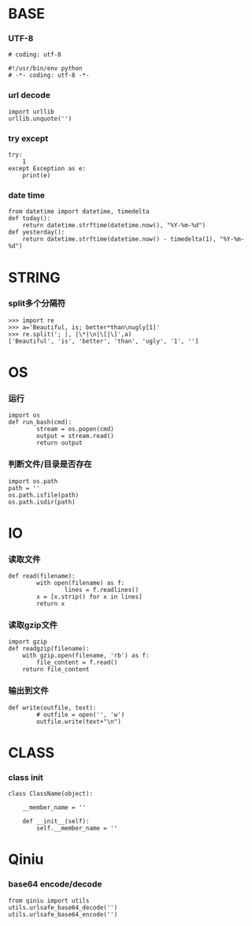 
# BASE

### UTF-8
```
# coding: utf-8
```
```
#!/usr/bin/env python
# -*- coding: utf-8 -*-
```

### url decode
```
import urllib
urllib.unquote('')
```

### try except
```
try:
	1
except Exception as e:
	print(e)
```

### date time
```
from datetime import datetime, timedelta
def today():
	return datetime.strftime(datetime.now(), "%Y-%m-%d")
def yesterday():
	return datetime.strftime(datetime.now() - timedelta(1), "%Y-%m-%d")
```

# STRING

### split多个分隔符
```
>>> import re
>>> a='Beautiful, is; better*than\nugly[1]'
>>> re.split('; |, |\*|\n|\[|\]',a)
['Beautiful', 'is', 'better', 'than', 'ugly', '1', '']
```

# OS

### 运行
```
import os
def run_bash(cmd):
        stream = os.popen(cmd)
        output = stream.read()
        return output
```

### 判断文件/目录是否存在
```
import os.path
path = ''
os.path.isfile(path)
os.path.isdir(path)
```

# IO

### 读取文件
```
def read(filename):
        with open(filename) as f:
                lines = f.readlines()
        x = [x.strip() for x in lines]
        return x
```

### 读取gzip文件
```
import gzip
def readgzip(filename):
	with gzip.open(filename, 'rb') as f:
		file_content = f.read()
	return file_content
```

### 输出到文件
```
def write(outfile, text):
        # outfile = open('', 'w')
        outfile.write(text+"\n")
```

# CLASS

### class init
```
class ClassName(object):

	__member_name = ''

	def __init__(self):
		self.__member_name = ''
```

# Qiniu

### base64 encode/decode

```
from qiniu import utils
utils.urlsafe_base64_decode('')
utils.urlsafe_base64_encode('')
```
